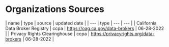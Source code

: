 # Organizations Sources

| name | type | source | updated date |
| --- | type |  --- | --- |
| California Data Broker Registry | ccpa | https://oag.ca.gov/data-brokers | 06-28-2022 |
| Privacy Rights Clearinghouse | ccpa | https://privacyrights.org/data-brokers | 06-28-2022 |
